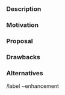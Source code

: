
### Description

<!-- What is the enhancement you're proposing? -->

### Motivation

<!-- Why this change is important? What are the goals? -->

### Proposal

<!-- What is the value to be added? How can we accomplish it? -->

### Drawbacks

<!-- What are the arguments why this enhancement should not be implemented? -->

### Alternatives

<!-- What are other possible approaches to delivering the value proposed in this enhancement? -->

/label ~enhancement